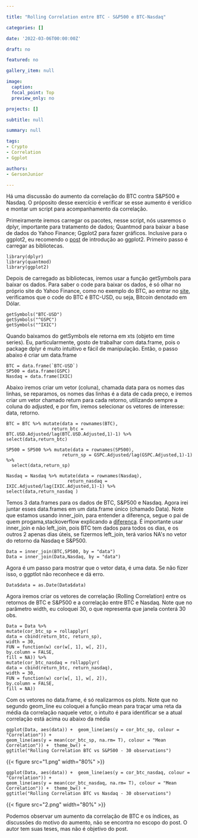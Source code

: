 ```yaml
---

title: "Rolling Correlation entre BTC - S&P500 e BTC-Nasdaq"

categories: []

date: '2022-03-06T00:00:00Z' 

draft: no

featured: no

gallery_item: null

image:
  caption: 
  focal_point: Top
  preview_only: no

projects: []

subtitle: null

summary: null

tags: 
- Crypto
- Correlation
- Ggplot

authors:
- GersonJunior

---
```


Há uma discussão do aumento da correlação do BTC contra S&P500 e Nasdaq. O próposito desse exercício é verificar se esse aumento é verídico e montar um script para acompanhamento da correlação.

Primeiramente iremos carregar os pacotes, nesse script, nós usaremos o dplyr, importante para tratamento de dados; Quantmod para baixar a base de dados do Yahoo Finance; Ggplot2 para fazer gráficos. Inclusive para o ggplot2, eu recomendo o [post](https://opencodecom.net/post/2021-08-22-introducao-ao-ggplot2/) de introdução ao ggplot2. 
Primeiro passo é carregar as bibliotecas.
 
    library(dplyr)
    library(quantmod)
    library(ggplot2)

Depois de carregado as bibliotecas, iremos usar a função getSymbols para baixar os dados. Para saber o code para baixar os dados, é só olhar no próprio site do Yahoo Finance, como no exemplo do BTC, ao entrar no [site](https://finance.yahoo.com/quote/BTC-USD?p=BTC-USD&.tsrc=fin-srch), verificamos que o code do BTC é BTC-USD, ou seja, Bitcoin denotado em Dólar.

    getSymbols("BTC-USD")
    getSymbols("^GSPC")
    getSymbols("^IXIC")

Quando baixamos do getSymbols ele retorna em xts (objeto em time series). Eu, particularmente, gosto de trabalhar com data.frame, pois o package dplyr é muito intuitivo e fácil de manipulação.
Então, o passo abaixo é criar um data.frame

    BTC = data.frame(`BTC-USD`)
    SP500 = data.frame(GSPC)
    Nasdaq = data.frame(IXIC)

Abaixo iremos criar um vetor (coluna), chamada data para os nomes das linhas, se reparamos, os nomes das linhas é a data de cada preço, e iremos criar um vetor chamado return para cada retorno, utilizando sempre a coluna do adjusted, e por fim, iremos selecionar os vetores de interesse: data, retorno.
  
    BTC = BTC %>% mutate(data = rownames(BTC),
                     return_btc = BTC.USD.Adjusted/lag(BTC.USD.Adjusted,1)-1) %>%
    select(data,return_btc)

    SP500 = SP500 %>% mutate(data = rownames(SP500),
                         return_sp = GSPC.Adjusted/lag(GSPC.Adjusted,1)-1) %>%
      select(data,return_sp)

    Nasdaq = Nasdaq %>% mutate(data = rownames(Nasdaq),
                           return_nasdaq = IXIC.Adjusted/lag(IXIC.Adjusted,1)-1) %>%
    select(data,return_nasdaq )

Temos 3 data.frames para os dados de BTC, S&P500  e Nasdaq. Agora irei juntar esses data.frames em um data.frame único (chamado Data). Note que estamos usando inner_join, para entender a diferença, segue o pai de quem progama,stackoverflow explicando a [diferença](https://stackoverflow.com/questions/5706437/whats-the-difference-between-inner-join-left-join-right-join-and-full-join#:~:text=INNER%20JOIN%3A%20returns%20rows%20when,matches%20in%20the%20left%20table.). É importante usar inner_join e não left_join, pois BTC tem dados para todos os dias, e os outros 2 apenas dias úteis, se fizermos left_join, terá varios NA's no vetor do retorno da Nasdaq e S&P500.

    Data = inner_join(BTC,SP500, by = "data")
    Data = inner_join(Data,Nasdaq, by = "data")

Agora é um passo para mostrar que o vetor data, é uma data. Se não fizer isso, o ggptlot não reconhece e dá erro.

    Data$data = as.Date(Data$data)

Agora iremos criar os vetores de correlação (Rolling Correlation) entre os retornos de BTC e S&P500 e a correlação entre BTC e Nasdaq. Note que no parâmetro width, eu coloquei 30, o que representa que janela conterá 30 obs.

    Data = Data %>%
    mutate(cor_btc_sp = rollapplyr(
    data = cbind(return_btc, return_sp),
    width = 30,
    FUN = function(w) cor(w[, 1], w[, 2]),
    by.column = FALSE,
    fill = NA)) %>%
    mutate(cor_btc_nasdaq = rollapplyr(
    data = cbind(return_btc, return_nasdaq),
    width = 30,
    FUN = function(w) cor(w[, 1], w[, 2]),
    by.column = FALSE,
    fill = NA))
  
Com os vetores no data.frame, é só realizarmos os plots. Note que no segundo geom_line eu coloquei a função mean para traçar uma reta da média da correlação naquele vetor, o intuito é para identificar se a atual correlação está acima ou abaixo da média  

    ggplot(Data, aes(data)) +  geom_line(aes(y = cor_btc_sp, colour = "Correlation")) +
    geom_line(aes(y = mean(cor_btc_sp, na.rm= T), colour = "Mean Correlation")) +  theme_bw() + 
    ggtitle("Rolling Correlation BTC vs S&P500 - 30 observations")

{{< figure src="1.png" width="80%" >}}

    ggplot(Data, aes(data)) +  geom_line(aes(y = cor_btc_nasdaq, colour = "Correlation")) +
    geom_line(aes(y = mean(cor_btc_nasdaq, na.rm= T), colour = "Mean Correlation")) +  theme_bw() + 
    ggtitle("Rolling Correlation BTC vs Nasdaq - 30 observations")

{{< figure src="2.png" width="80%" >}}

Podemos observar um aumento da correlação de BTC e os índices, as discussões do motivo do aumento, não se encontra no escopo do post. O autor tem suas teses, mas não é objetivo do post.







